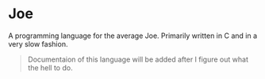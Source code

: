 # Joe
A programming language for the average Joe.
Primarily written in C and in a very slow fashion.

> Documentaion of this language will  be added after I
figure out what the hell to do.
